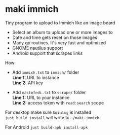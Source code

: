 # maki immich

Tiny program to upload to Immich like an image board

-   Select an album to upload one or more images to
-   Date and time gets reset on those images
-   Many go routines. It's very fast and optimized
-   GNOME nautilus support
-   Android support that scrapes links

How

-   Add `immich.txt` to `immich/` folder<br/>
    **Line 1:** URL to instance<br/>
    **Line 2:** API key

<!-- -   Add `nitter.txt` (url) to `scrape/` folder<br/>
    Recommend using a private instance -->

-   Add `mastofedi.txt` to `scrape/` folder<br/>
    **Line 1:** URL to your instance<br/>
    **Line 2:** access token with `read:search` scope

For desktop make sure `kdialog` is installed<br/>
`just build install` will write to `~/maki-immich`

For Android `just build-apk install-apk`
